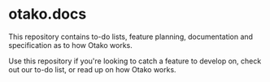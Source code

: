 # otako.docs
This repository contains to-do lists, feature planning, documentation and specification as to how Otako works.

Use this repository if you're looking to catch a feature to develop on, check out our to-do list, or read up on how Otako works.
